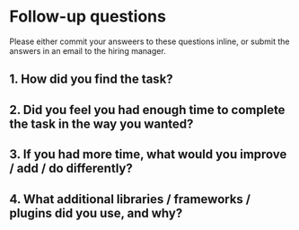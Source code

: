 # Follow-up questions
Please either commit your answeers to these questions inline, or submit the answers in an email to the hiring manager.

## 1. How did you find the task?


## 2. Did you feel you had enough time to complete the task in the way you wanted?


## 3. If you had more time, what would you improve / add / do differently?


## 4. What additional libraries / frameworks / plugins did you use, and why?

